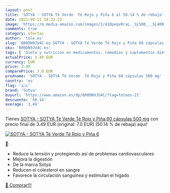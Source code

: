 ```yaml
---
layout: post
title: 'SOTYA - SOTYA Té Verde  Té Rojo y Piña 6 al 50.14 % de rebaja'
date: 2021-09-11 18:32:22
image: 'https://m.media-amazon.com/images/I/41OpeqvRraL._SL500_._SL400_.jpg'
comments: true
category: ofertas
author: 'tole.es'
slug: 'B00DN9JU4C-es SOTYA - SOTYA Té Verde Té Rojo y Piña 60 cápsulas 500 mg'
sku: 'B00DN9JU4C-es'
tags: [ 'Dieta y nutrición en medicamentos, remedios y suplementos dietéticos','Salud y cuidado personal','Vitaminas, minerales y suplementos en medicamentos, remedios y suplementos dietéticos','sotya','té','verde', ]
actualPrice: 3.49 EUR
currency: EUR
price: 3.49
comparePrice: 7.0 EUR
prodname: 'SOTYA - SOTYA Té Verde  Té Rojo y Piña 60 cápsulas 500 mg'
country: 'es'
flag: '🇪🇸'
brand: 'Sotya'
buyurl: 'https://www.amazon.es/dp/B00DN9JU4C/?tag=tolees-21'
descuento: '50.14'
average: '3.49'
---
```


Tienes [SOTYA - SOTYA Té Verde  Té Rojo y Piña 60 cápsulas 500 mg](https://www.amazon.es/dp/B00DN9JU4C/?tag=tolees-21) con precio final de  3.49 EUR (original: 7.0 EUR) (50.14 %  de rebaja) aqui!

[![SOTYA - SOTYA Té Verde  Té Rojo y Piña 6](https://m.media-amazon.com/images/I/41OpeqvRraL._SL500_._SL400_.jpg)](https://www.amazon.es/dp/B00DN9JU4C/?tag=tolees-21)

🔎:

- Reduce la tensión y protegiendo así de problemas cardiovasculares
- Mejora la digestión
- De la marca Sotya
- Reducen el colesterol en sangre
- Favorece la circulación sanguínea y estimulan el hígado

[🛒 Comprar!!!](https://www.amazon.es/dp/B00DN9JU4C/?tag=tolees-21)
